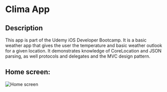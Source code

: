 #  Clima App

## Description

This app is part of the Udemy iOS Developer Bootcamp. It is a basic weather app that gives the user the temperature and basic weather outlook for a given location. It demonstrates knowledge of CoreLocation and JSON parsing, as well protocols and delegates and the MVC design pattern.   

## Home screen:

![Home screen](https://user-images.githubusercontent.com/120228798/229108767-e010e242-3670-4732-b521-c93a30bc96b7.png)

